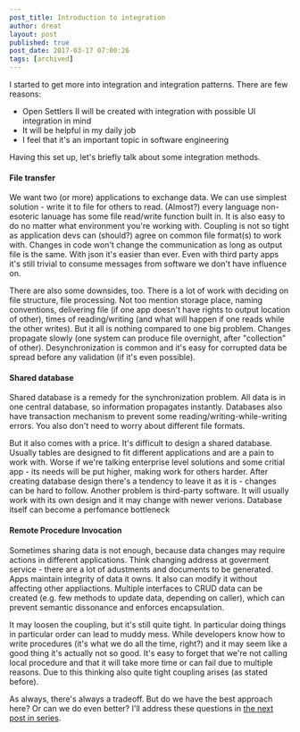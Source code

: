 ```yaml
---
post_title: Introduction to integration
author: dreat
layout: post
published: true
post_date: 2017-03-17 07:00:26
tags: [archived]
---
```

I started to get more into integration and integration patterns. There are few reasons:
<ul>
 	<li>Open Settlers II will be created with integration with possible UI integration in mind</li>
 	<li>It will be helpful in my daily job</li>
 	<li>I feel that it's an important topic in software engineering</li>
</ul>
Having this set up, let's briefly talk about some integration methods.
<h4>File transfer</h4>
We want two (or more) applications to exchange data. We can use simplest solution - write it to file for others to read. (Almost?) every language non-esoteric lanuage has some file read/write function built in. It is also easy to do no matter what environment you're working with. Coupling is not so tight as application devs can (should?) agree on common file format(s) to work with. Changes in code won't change the communication as long as output file is the same. With json it's easier than ever. Even with third party apps it's still trivial to consume messages from software we don't have influence on.

There are also some downsides, too. There is a lot of work with deciding on file structure, file processing. Not too mention storage place, naming conventions, delivering file (if one app doesn't have rights to output location of other), times of reading/writing (and what will happen if one reads while the other writes). But it all is nothing compared to one big problem. Changes propagate slowly (one system can produce file overnight, after "collection" of other). Desynchronization is common and it's easy for corrupted data be spread before any validation (if it's even possible).
<h4>Shared database</h4>
Shared database is a remedy for the synchronization problem. All data is in one central database, so information propagates instantly. Databases also have transaction mechanism to prevent some reading/writing-while-writing errors. You also don't need to worry about different file formats.

But it also comes with a price. It's difficult to design a shared database. Usually tables are designed to fit different applications and are a pain to work with. Worse if we're talking enterprise level solutions and some critial app - its needs will be put higher, making work for others harder. After creating database design there's a tendency to leave it as it is - changes can be hard to follow. Another problem is third-party software. It will usually work with its own design and it may change with newer verions. Database itself can become a perfomance bottleneck
<h4>Remote Procedure Invocation</h4>
Sometimes sharing data is not enough, because data changes may require actions in different applications. Think changing address at goverment service - there are a lot of adustments and documents to be generated. Apps maintain integrity of data it owns. It also can modify it without affecting other appliactions. Multiple interfaces to CRUD data can be created (e.g. few methods to update data, depending on caller), which can prevent semantic dissonance and enforces encapsulation.

It may loosen the coupling, but it's still quite tight. In particular doing things in particular order can lead to muddy mess. While developers know how to write procedures (it's what we do all the time, right?) and it may seem like a good thing it's actually not so good. It's easy to forget that we're not calling local procedure and that it will take more time or can fail due to multiple reasons. Due to this thinking also quite tight coupling arises (as stated before).

As always, there's always a tradeoff. But do we have the best approach here? Or can we do even better? I'll address these questions in <a href="https://dreat.info/2017-03-26-integration-series-messaging/">the next post in series</a>.
